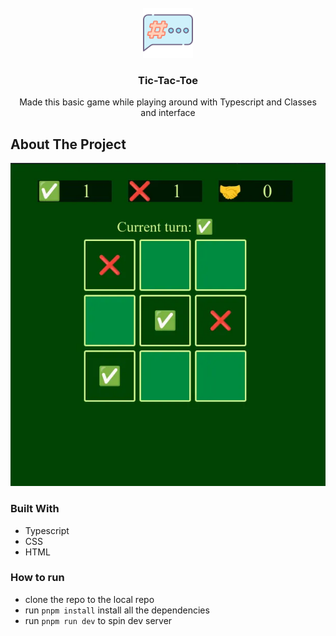 <br />
<div align="center">
  <a href="https://github.com/othneildrew/Best-README-Template">
    <img src="./public/hashtag.svg" alt="Logo" width="80" height="80">
  </a>

  <h3 align="center">Tic-Tac-Toe</h3>

  <p align="center">
    Made this basic game while playing around with Typescript and Classes and interface
    <br />
  </p>
</div>

## About The Project

![screenshot-ttt](./public/ttt-ss-01.wepb)

### Built With

-   Typescript
-   CSS
-   HTML

### How to run

-   clone the repo to the local repo
-   run `pnpm install` install all the dependencies
-   run `pnpm run dev` to spin dev server
